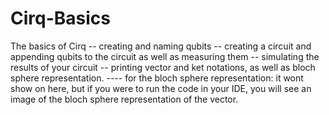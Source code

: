 # Cirq-Basics
The basics of Cirq
-- creating and naming qubits
-- creating a circuit and appending qubits to the circuit as well as measuring them
-- simulating the results of your circuit
-- printing vector and ket notations, as well as bloch sphere representation. 
---- for the bloch sphere representation: it wont show on here, but if you were to run the code in your IDE, you will see an image of the bloch sphere representation of the vector.
